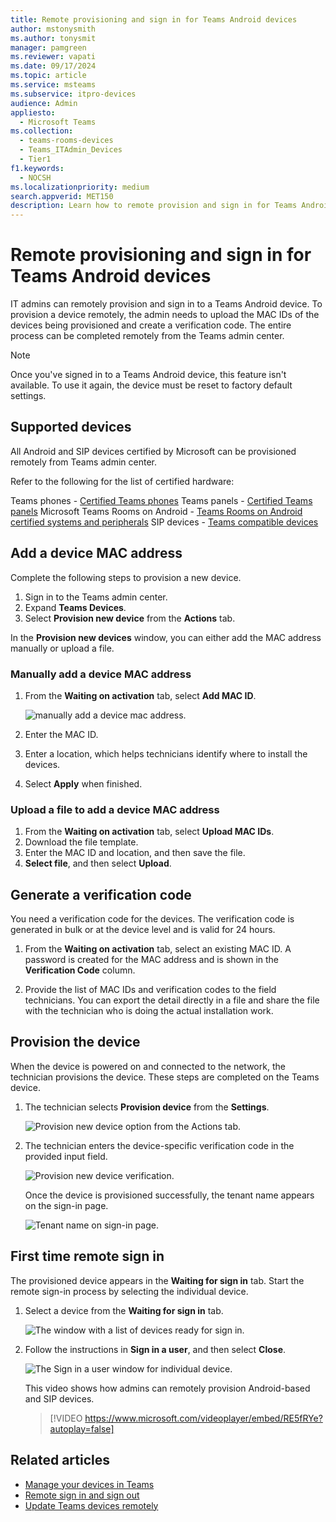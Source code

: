 ```yaml
---
title: Remote provisioning and sign in for Teams Android devices
author: mstonysmith
ms.author: tonysmit
manager: pamgreen
ms.reviewer: vapati
ms.date: 09/17/2024
ms.topic: article
ms.service: msteams
ms.subservice: itpro-devices
audience: Admin
appliesto: 
  - Microsoft Teams
ms.collection: 
  - teams-rooms-devices
  - Teams_ITAdmin_Devices
  - Tier1
f1.keywords: 
  - NOCSH
ms.localizationpriority: medium
search.appverid: MET150
description: Learn how to remote provision and sign in for Teams Android devices
---
```


# Remote provisioning and sign in for Teams Android devices

IT admins can remotely provision and sign in to a Teams Android device. To provision a device remotely, the admin needs to upload the MAC IDs of the devices being provisioned and create a verification code. The entire process can be completed remotely from the Teams admin center.

> [!NOTE]
> Once you've signed in to a Teams Android device, this feature isn't available. To use it again, the device must be reset to factory default settings.

## Supported devices

All Android and SIP devices certified by Microsoft can be provisioned remotely from Teams admin center. 

Refer to the following for the list of certified hardware:

Teams phones - [Certified Teams phones](teams-phones-certified-hardware.md)
Teams panels - [Certified Teams panels](teams-panels-certified-hardware.md)
Microsoft Teams Rooms on Android - [Teams Rooms on Android certified systems and peripherals](../devices/certified-hardware-android.md?tabs=Android)
SIP devices - [Teams compatible devices](../sip-gateway-plan.md#compatible-devices)

## Add a device MAC address

Complete the following steps to provision a new device.

1. Sign in to the Teams admin center.
2. Expand **Teams Devices**.
3. Select **Provision new device** from the **Actions** tab.

In the **Provision new devices** window, you can either add the MAC address manually or upload a file.

### Manually add a device MAC address

1. From the **Waiting on activation** tab, select **Add MAC ID**.

   ![manually add a device mac address.](../media/remote-provision-6-new.png)

1. Enter the MAC ID.
1. Enter a location, which helps technicians identify where to install the devices.
1. Select **Apply** when finished.

### Upload a file to add a device MAC address

1. From the **Waiting on activation** tab, select **Upload MAC IDs**.
2. Download the file template.
3. Enter the MAC ID and location, and then save the file.
4. **Select file**, and then select **Upload**.

## Generate a verification code

You need a verification code for the devices. The verification code is generated in bulk or at the device level and is valid for 24 hours.

1. From the **Waiting on activation** tab, select an existing MAC ID.
   A password is created for the MAC address and is shown in the **Verification Code** column.

2. Provide the list of MAC IDs and verification codes to the field technicians. You can export the detail directly in a file and share the file with the technician who is doing the actual installation work.

## Provision the device

When the device is powered on and connected to the network, the technician provisions the device. These steps are completed on the Teams device.

1. The technician selects **Provision device** from the **Settings**.  

   ![Provision new device option from the Actions tab.](../media/provision-device1.png)
  
2. The technician enters the device-specific verification code in the provided input field.

   ![Provision new device verification.](../media/provision-device-verification1.png)

   Once the device is provisioned successfully, the tenant name appears on the sign-in page.

   ![Tenant name on sign-in page.](../media/provision-code.png)

## First time remote sign in

The provisioned device appears in the **Waiting for sign in** tab. Start the remote sign-in process by selecting the individual device.

1. Select a device from the **Waiting for sign in** tab.

   ![The window with a list of devices ready for sign in.](../media/remote-device1.png)

2. Follow the instructions in **Sign in a user**, and then select **Close**.

   ![The Sign in a user window for individual device.](../media/sign-in-user.png)

   This video shows how admins can remotely provision Android-based and SIP devices.

   > [!VIDEO https://www.microsoft.com/videoplayer/embed/RE5fRYe?autoplay=false]

## Related articles

- [Manage your devices in Teams](device-management.md)
- [Remote sign in and sign out](remote-sign-in-and-sign-out.md)
- [Update Teams devices remotely](remote-update.md)


